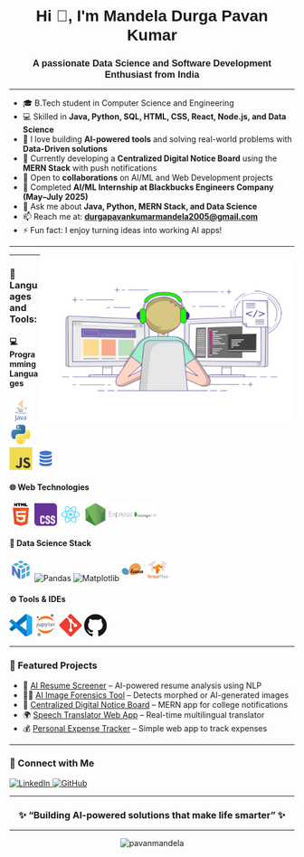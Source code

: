 <!-- Header Section -->
<h1 align="center"><font face="Arial">Hi 👋, I'm Mandela Durga Pavan Kumar</font></h1>
<h3 align="center"><font face="Arial">A passionate Data Science and Software Development Enthusiast from India</font></h3>

---

<!-- About Section -->
- 🎓 B.Tech student in Computer Science and Engineering  
- 💻 Skilled in **Java, Python, SQL, HTML, CSS, React, Node.js, and Data Science**  
- 🧠 I love building **AI-powered tools** and solving real-world problems with **Data-Driven solutions**  
- 🚀 Currently developing a **Centralized Digital Notice Board** using the **MERN Stack** with push notifications  
- 🤝 Open to **collaborations** on AI/ML and Web Development projects  
- 🧩 Completed **AI/ML Internship at Blackbucks Engineers Company (May–July 2025)**  
- 💬 Ask me about **Java, Python, MERN Stack, and Data Science**  
- 📫 Reach me at: **[durgapavankumarmandela2005@gmail.com](mailto:durgapavankumarmandela2005@gmail.com)**  
- ⚡ Fun fact: I enjoy turning ideas into working AI apps!  

---

<!-- GIF -->
<img align="right" height="300" width="450" src="https://raw.githubusercontent.com/mikonoid/mikonoid/main/images/gifs/coder3.gif" />

---

### 🧠 Languages and Tools:

#### 💻 Programming Languages
<p align="left">
  <img src="https://raw.githubusercontent.com/github/explore/main/topics/java/java.png" alt="Java" width="40" height="40"/>
  <img src="https://raw.githubusercontent.com/github/explore/main/topics/python/python.png" alt="Python" width="40" height="40"/>
  <img src="https://raw.githubusercontent.com/github/explore/main/topics/javascript/javascript.png" alt="JavaScript" width="40" height="40"/>
  <img src="https://raw.githubusercontent.com/github/explore/main/topics/sql/sql.png" alt="SQL" width="40" height="40"/>
</p>

#### 🌐 Web Technologies
<p align="left">
  <img src="https://raw.githubusercontent.com/github/explore/main/topics/html/html.png" alt="HTML" width="40" height="40"/>
  <img src="https://raw.githubusercontent.com/github/explore/main/topics/css/css.png" alt="CSS" width="40" height="40"/>
  <img src="https://raw.githubusercontent.com/github/explore/main/topics/react/react.png" alt="React" width="40" height="40"/>
  <img src="https://raw.githubusercontent.com/github/explore/main/topics/nodejs/nodejs.png" alt="Node.js" width="40" height="40"/>
  <img src="https://raw.githubusercontent.com/github/explore/main/topics/express/express.png" alt="Express" width="40" height="40"/>
  <img src="https://raw.githubusercontent.com/github/explore/main/topics/mongodb/mongodb.png" alt="MongoDB" width="40" height="40"/>
</p>

#### 🤖 Data Science Stack
<p align="left">
  <img src="https://raw.githubusercontent.com/github/explore/main/topics/numpy/numpy.png" alt="NumPy" width="40" height="40"/>
  <img src="https://raw.githubusercontent.com/github/explore/main/topics/pandas/pandas.png" alt="Pandas" width="40" height="40"/>
  <img src="https://raw.githubusercontent.com/github/explore/main/topics/matplotlib/matplotlib.png" alt="Matplotlib" width="40" height="40"/>
  <img src="https://raw.githubusercontent.com/github/explore/main/topics/scikit-learn/scikit-learn.png" alt="scikit-learn" width="40" height="40"/>
  <img src="https://raw.githubusercontent.com/github/explore/main/topics/tensorflow/tensorflow.png" alt="TensorFlow" width="40" height="40"/>
</p>

#### ⚙️ Tools & IDEs
<p align="left">
  <img src="https://raw.githubusercontent.com/github/explore/main/topics/vscode/vscode.png" alt="VS Code" width="40" height="40"/>
  <img src="https://raw.githubusercontent.com/github/explore/main/topics/jupyter-notebook/jupyter-notebook.png" alt="Jupyter" width="40" height="40"/>
  <img src="https://raw.githubusercontent.com/github/explore/main/topics/git/git.png" alt="Git" width="40" height="40"/>
  <img src="https://raw.githubusercontent.com/github/explore/main/topics/github/github.png" alt="GitHub" width="40" height="40"/>
</p>

---

### 🚀 Featured Projects
- 🧾 [AI Resume Screener](https://github.com/pavanmandela/ai-resume-screener) – AI-powered resume analysis using NLP  
- 🕵️‍♂️ [AI Image Forensics Tool](https://github.com/pavanmandela/ai-image-forensics) – Detects morphed or AI-generated images  
- 📢 [Centralized Digital Notice Board](https://github.com/pavanmandela/digital-notice-board) – MERN app for college notifications  
- 🌍 [Speech Translator Web App](https://github.com/pavanmandela/speech-translator) – Real-time multilingual translator  
- 💰 [Personal Expense Tracker](https://github.com/pavanmandela/personal-expense-tracker) – Simple web app to track expenses  

---

### 🤝 Connect with Me
<p align="left">
  <a href="https://www.linkedin.com/in/pavan-mandela-500379308" target="_blank">
    <img src="https://cdn.jsdelivr.net/gh/devicons/devicon/icons/linkedin/linkedin-original.svg" alt="LinkedIn" width="40" height="40"/>
  </a>
  <a href="https://github.com/pavanmandela" target="_blank">
    <img src="https://cdn.jsdelivr.net/gh/devicons/devicon/icons/github/github-original.svg" alt="GitHub" width="40" height="40"/>
  </a>
</p>

---

<h3 align="center">✨ “Building AI-powered solutions that make life smarter” ✨</h3>

---

<p align="center">
  <img src="https://komarev.com/ghpvc/?username=pavanmandela&label=Profile%20views&color=blue&style=flat" alt="pavanmandela" />
</p>
